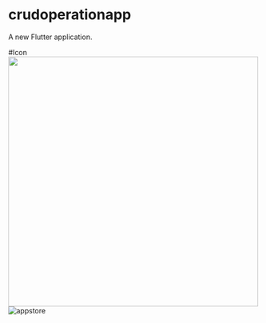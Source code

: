 # crudoperationapp

A new Flutter application.

#Icon
<img src="https://user-images.githubusercontent.com/73787635/101789518-37250800-3b23-11eb-9474-0506b6887f16.png" height = 500, weight = 450/>
![appstore](https://user-images.githubusercontent.com/73787635/132191938-16caecc3-3ded-4580-aab7-99694b3b0624.png)

